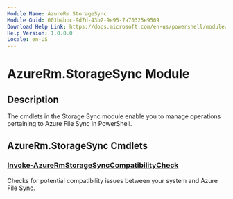 ```yaml
---
Module Name: AzureRm.StorageSync
Module Guid: 001b4bbc-9d7d-43b2-9e95-7a70325e9509
Download Help Link: https://docs.microsoft.com/en-us/powershell/module/azurerm.storagesync
Help Version: 1.0.0.0
Locale: en-US
---
```


# AzureRm.StorageSync Module
## Description
The cmdlets in the Storage Sync module enable you to manage operations pertaining to Azure File Sync in PowerShell.

## AzureRm.StorageSync Cmdlets
### [Invoke-AzureRmStorageSyncCompatibilityCheck](Invoke-AzureRmStorageSyncCompatibilityCheck.md)
Checks for potential compatibility issues between your system and Azure File Sync.

